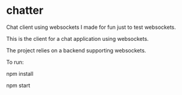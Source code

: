 # chatter
Chat client using websockets I made for fun just to test websockets.

This is the client for a chat application using websockets. 

The project relies on a backend supporting websockets. 

To run:

npm install

npm start
